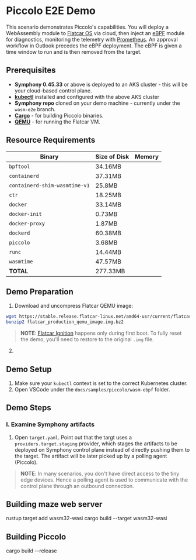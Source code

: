 # Piccolo E2E Demo
This scenario demonstrates Piccolo's capabilities. You will deploy a WebAssembly module to [Flatcar OS](https://www.flatcar.org/) via cloud, then inject an [eBPF](https://ebpf.io/) module for diagnostics, monitoring the telemetry with [Prometheus](https://prometheus.io/). An approval workflow in Outlook precedes the eBPF deployment. The eBPF is given a time window to run and is then removed from the target.

## Prerequisites 
* **Symphony 0.45.33** or above is deployed to an AKS cluster - this will be your cloud-based control plane.
* **[kubectl](https://kubernetes.io/docs/reference/kubectl/kubectl/)** installed and configured with the above AKS cluster
* **Symphony repo** cloned on your demo machine - currently under the ```wasm-e2e``` branch.
* **[Cargo](https://doc.rust-lang.org/cargo/)** - for building Piccolo binaries.
* **[QEMU](https://www.qemu.org/)** - for running the Flatcar VM.

## Resource Requirements
| Binary | Size of Disk | Memory |
|--------|--------|--------|
| `bpftool` |34.16MB | |
| `containerd` |37.31MB ||
| `containerd-shim-wasmtime-v1`|25.8MB ||
| `ctr`|18.25MB | |
|`docker`|33.14MB | |
|`docker-init`|0.73MB| |
|`docker-proxy`|1.87MB||
|`dockerd`|60.38MB||
|`piccolo`|3.68MB||
|`runc`|14.44MB||
|`wasmtime`|47.57MB||
| **TOTAL**|277.33MB||

## Demo Preparation 
1. Download and uncompress Flatcar QEMU image:
```bash
wget https://stable.release.flatcar-linux.net/amd64-usr/current/flatcar_production_qemu_image.img.bz2
bunzip2 flatcar_production_qemu_image.img.bz2
```
> **NOTE**: [Flatcar Ignition](https://github.com/flatcar/ignition) happens only during first boot. To fully reset the demo, you'll need to restore to the original `.img` file.
2. 

## Demo Setup
1. Make sure your `kubectl` context is set to the correct Kubernetes cluster.
2. Open VSCode under the `docs/samples/piccolo/wasm-ebpf` folder.

## Demo Steps


### I. Examine Symphony artifacts ###

1. Open `target.yaml`. Point out that the targt uses a `providers.target.staging` provider, which stages the artifacts to be deployed on Symphony control plane instead of directly pushing them to the target. The artifact will be later picked up by a polling agent (Piccolo).

> **NOTE**: In many scenarios, you don't have direct access to the tiny edge devices. Hence a polling agent is used to communicate with the control plane through an outbound connection.

## Building maze web server
rustup target add wasm32-wasi
cargo build --target wasm32-wasi

## Building Piccolo
cargo build --release
